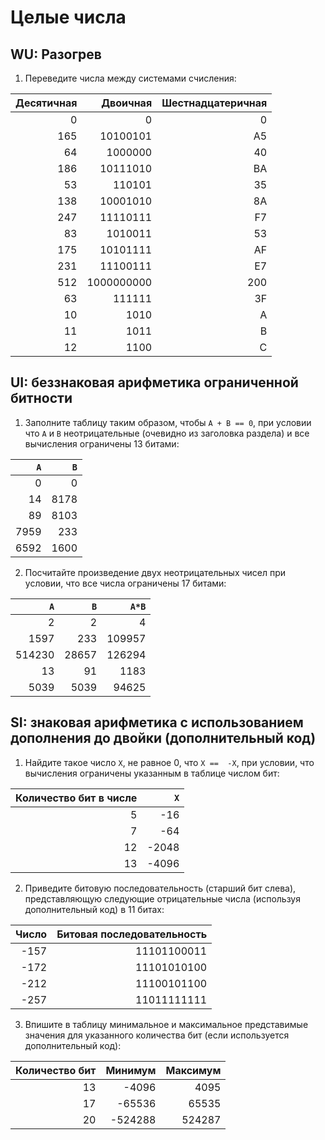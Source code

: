 # Целые числа
## WU: Разогрев
1. Переведите числа между системами счисления:

|Десятичная|  Двоичная|Шестнадцатеричная|
|---------:|---------:|----------------:|
|         0|         0|                0|
|       165|  10100101|               A5|
|        64|   1000000|               40|
|       186|  10111010|               BA|
|        53|    110101|               35|
|       138|  10001010|               8A|
|       247|  11110111|               F7|
|        83|   1010011|               53|
|       175|  10101111|               AF|
|       231|  11100111|               E7|
|       512|1000000000|              200|
|        63|    111111|               3F|
|        10|      1010|                A|
|        11|      1011|                B|
|        12|      1100|                C|

## UI: беззнаковая арифметика ограниченной битности
1. Заполните таблицу таким образом, чтобы `A + B == 0`, при условии
   что `A` и `B` неотрицательные (очевидно из заголовка раздела) и все вычисления ограничены 13 битами:

| `A` | `B` |
|----:|----:|
|    0|    0|
|   14| 8178|
|   89| 8103|
| 7959|  233|
| 6592| 1600|

2. Посчитайте произведение двух неотрицательных чисел при условии, что все числа ограничены 17 битами:

|  `A`  |  `B`  | `A*B` |
|------:|------:|------:|
|      2|      2|      4|
|   1597|    233| 109957|
| 514230|  28657| 126294|
|     13|     91|   1183|
|   5039|   5039|  94625|

## SI: знаковая арифметика с использованием дополнения до двойки (дополнительный код)
1. Найдите такое число `X`, не равное 0, что `X ==  -X`, при условии, что вычисления ограничены указанным в таблице числом бит:

|Количество бит в числе|  `X`  |
|---------------------:|------:|
|                     5|    -16|
|                     7|    -64|
|                    12|  -2048|
|                    13|  -4096|

2. Приведите битовую последовательность (старший бит слева), представляющую следующие отрицательные числа (используя дополнительный код) в 11 битах:

|Число|Битовая последовательность|
|----:|-------------------------:|
| -157|               11101100011|
| -172|               11101010100|
| -212|               11100101100|
| -257|               11011111111|

3. Впишите в таблицу минимальное и максимальное представимые значения для указанного количества бит (если используется дополнительный код):

|Количество бит| Минимум | Максимум|
|-------------:|--------:|--------:|
|            13|    -4096|     4095|
|            17|   -65536|    65535|
|            20|  -524288|   524287|
